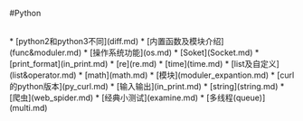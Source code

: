 #Python 

<br>
* 
[python2和python3不同](diff.md)
* 
[内置函数及模块介绍](func&moduler.md)
* 
[操作系统功能](os.md)
* 
[Soket](Socket.md)
* 
[print_format](in_print.md)
* 
[re](re.md)
* 
[time](time.md)
* 
[list及自定义](list&operator.md)
* 
[math](math.md)
* 
[模块](moduler_expantion.md)
* 
[curl的python版本](py_curl.md)
* 
[输入输出](in_print.md)
* 
[string](string.md)
* 
[爬虫](web_spider.md)
* 
[经典小测试](examine.md)
* 
[多线程(queue)](multi.md)